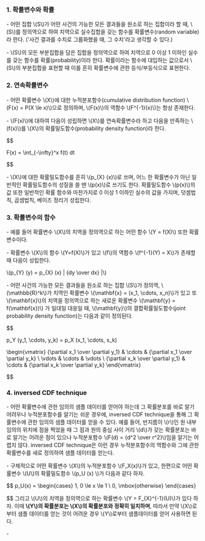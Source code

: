 ### 1. 확률변수와 확률

\- 어떤 집합 \\(S\\)가 어떤 사건의 가능한 모든 결과들을 원소로 하는 집합이라 할 때, \\(S\\)를 정의역으로 하여 치역으로 실수집합을 갖는 함수를 확률변수(random variable)라 한다. ('사건 결과를 수치로 그룹화했을 때, 그 수치'라고 생각할 수 있다.)

\- \\(S\\)의 모든 부분집합을 담은 집합을 정의역으로 하여 치역으로 0 이상 1 이하인 실수를 갖는 함수를 확률(probability)이라 한다. 확률이라는 함수에 대입하는 값으로서 \\(S\\)의 부분집합을 표현할 때 이를 흔히 확률변수에 관한 등식/부등식으로 표현한다.

### 2. 연속확률변수

\- 어떤 확률변수 \\(X\\)에 대한 누적분포함수(cumulative distribution function) \\(F(x) = P(X \le x)\\)으로 정의하며, \\(F(x)\\)의 역함수 \\(F^{-1}(x)\\)는 항상 존재한다.

\- \\(F(x)\\)에 대하여 다음이 성립하면 \\(X\\)를 연속확률변수라 하고 다음을 만족하는 \\(f(x)\\)를 \\(X\\)의 확률밀도함수(probability density function)라 한다.

$$

F(x) = \int_{-\infty}^x f(t) dt

$$

\- \\(X\\)에 대한 확률밀도함수를 흔히 \\(p_{X} (x)\\)로 쓰며, 어느 한 확률변수가 아닌 일반적인 확률밀도함수의 성질을 쓸 땐 \\(p(x)\\)로 쓰기도 한다. 확률밀도함수 \\(p(x)\\)의 값 또한 일반적인 확률 함수와 마찬가지로 0 이상 1 이하인 실수의 값을 가지며, 덧셈법칙, 곱셈법칙, 베이즈 정리가 성립한다.


### 3. 확률변수의 함수

\- 예를 들어 확률변수 \\(X\\)의 치역을 정의역으로 하는 어떤 함수 \\(Y = f(X)\\) 또한 확률변수이다.

\- 확률변수 \\(X\\)의 함수 \\(Y=f(X)\\)가 있고 \\(f\\)의 역함수 \\(f^{-1}(Y) = X\\)가 존재할 때 다음이 성립한다.

\\(p_{Y} (y) = p_{X} (x)  \| {dy \over dx} \|\\)

\- 어떤 사건의 가능한 모든 결과들을 원소로 하는 집합 \\(S\\)가 정의역, \\(\mathbb{R}^k\\)가 치역인 확률변수 \\(\mathbf{x} = (x_1, \cdots, x_n)\\)가 있고 또 \\(\mathbf{x}\\)의 치역을 정의역으로 하는 새로운 확률변수 \\(\mathbf{y} = f(\mathbf{x})\\) 가 일대일 대응일 때, \\(\mathbf{y}\\)의 결합확률밀도함수(joint probability density function)는 다음과 같이 정의된다.

$$

p_Y (y_1, \cdots, y_k) = p_X (x_1, \cdots, x_k) 

\begin{vmatrix}
{\partial x_1 \over \partial y_1} & \cdots & {\partial x_1 \over \partial y_k} \\
\vdots & \cdots & \vdots \\
{\partial x_k \over \partial y_1} & \cdots & {\partial x_k \over \partial y_k} \end{vmatrix}

$$


### 4. inversed CDF technique

\- 어떤 확률변수에 관한 임의의 샘플 데이터를 얻어야 하는데 그 확률분포를 바로 알기 어려우나 누적분포함수를 알기는 쉬운 경우에, inversed CDF technique을 통해 그 확률변수에 관한 임의의 샘플 데이터를 얻을 수 있다. 예를 들어, 반지름이 \\(r\\)인 원 내부 임의의 위치에 점을 찍었을 때 그 점과 원의 중심 사이 거리 \\(d\\)가 갖는 확률분포는 바로 알기는 어려운 점이 있으나 누적분포함수 \\(F(d) = {d^2 \over r^2}\\)임을 알기는 어렵지 않다. inversed CDF technique은 이런 경우 누적분포함수의 역함수와 그에 관한 확률변수를 새로 정의하여 샘플 데이터를 얻는다.

\- 구체적으로 어떤 확률변수 \\(X\\)의 누적분포함수 \\(F_X(x)\\)가 있고, 한편으로 어떤 확률변수 \\(U\\)의 확률밀도함수 \\(p_U (x) \\)가 다음과 같다 하자.

$$
p_U(x) = \begin{cases} 1, 0 \le x \le 1 \\ 
0, \mbox{otherwise} \end{cases}

$$
  그리고 \\(U\\)의 치역을 정의역으로 하는 확률변수 \\(Y = F_{X}^{-1}(U)\\)가 있다 하자. 이때 **\\(Y\\)의 확률분포는 \\(X\\)의 확률분포와 정확히 일치하며**, 따라서 만약 \\(X\\)로부터 샘플 데이터를 얻는 것이 어려운 경우 \\(Y\\)로부터 샘플데이터를 얻어 사용하면 된다. 

\- 